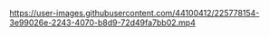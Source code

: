

https://user-images.githubusercontent.com/44100412/225778154-3e99026e-2243-4070-b8d9-72d49fa7bb02.mp4

